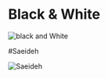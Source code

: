 # Black & White

![black and White](https://user-images.githubusercontent.com/88154810/140084774-a1139c69-31c3-40cf-96a8-f05af48924ba.png)


#Saeideh

![Saeideh](https://user-images.githubusercontent.com/88154810/140085097-c6455a4f-e9ca-4c1c-811a-cd57a68f040e.png)
